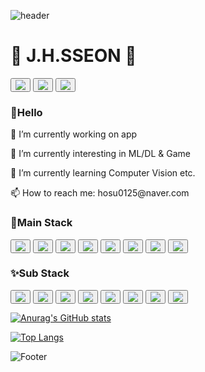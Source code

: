 
<!--
### Hi there 👋
**jhsseonn/jhsseonn** is a ✨ _special_ ✨ repository because its `README.md` (this file) appears on your GitHub profile.

Here are some ideas to get you started:

- 🔭 I’m currently working on ...
- 🌱 I’m currently learning ...
- 👯 I’m looking to collaborate on ...
- 🤔 I’m looking for help with ...
- 💬 Ask me about ...
- 📫 How to reach me: ...
- 😄 Pronouns: ...
- ⚡ Fun fact: ...

<img src="http://mazandi.herokuapp.com/api?handle={hosu0125}&theme=warm"/>
<div class="container">
  <div class="row">
    <div class="col-8">
      
      [![Anurag's GitHub stats](https://github-readme-stats.vercel.app/api?username=jhsseonn&show_icons=true&theme=radical)](https://github.com/jhsseonn/github-readme-stats)
      
    </div>
    <div class="col-4">
      
      [![Top Langs](https://github-readme-stats.vercel.app/api/top-langs/?username=jhsseonn&layout=compact)](https://github.com/jhsseonn/github-readme-stats)
      
    </div>   
  </div>
</div>
-->

![header](https://capsule-render.vercel.app/api?type=Cylinder&color=0:F2FFED,100:CEFBC9&height=120&section=header&text=Welcome👀&animation=twinkling&fontColor=2F4F4F&fontSize=40)

<h1> 🐳 J.H.SSEON 🐢 </h1>

<div class="container">
  <div class="row">
    <button type="button" class="btn btn-lg btn-outline-primary output col-5">
      <a href="https://github.com/jhsseonn"><img src="https://hits.seeyoufarm.com/api/count/incr/badge.svg?url=https%3A%2F%2Fgithub.com%2Fjhsseonn%2Fhit-counter&count_bg=%23000000&title_bg=%23000000&icon=github.svg&icon_color=%23FFFFFF&title=github&edge_flat=false"/></a>
    </button>
    <button type="button" class="btn btn-lg btn-outline-primary output col-5">
      <a href="https://blog.naver.com/hosu0125"><img src="https://img.shields.io/badge/Naver-03C75A?style=flat-square&logo=naver&logoColor=white"/></a>
    </button>
    <button type="button" class="btn btn-lg btn-outline-primary output col-5">
      <a href="https://www.instagram.com/jhssunnn/"><img src="https://img.shields.io/badge/Instagram-E4405F?style=flat-square&logo=instagram&logoColor=white"/></a>
    </button>
  </div>
</div>

<h3>👋Hello</h3>
<p>🔭 I’m currently working on app</p>
<p>👀 I’m currently interesting in ML/DL & Game </p>
<p>🌱 I’m currently learning Computer Vision etc.</p>
<p>📫 How to reach me: hosu0125@naver.com</p>

<h3>🌟Main Stack</h3>
<div class="container">
  <div class="row">
    <button type="button" class="btn btn-lg btn-outline-primary output col-5">
      <img src="https://img.shields.io/badge/Python-3776AB?style=flat-square&logo=python&logoColor=white"/>
    </button>
    <button type="button" class="btn btn-lg btn-outline-primary output col-5">
      <img src="https://img.shields.io/badge/VSCode-007ACC?style=flat-square&logo=Visual Studio Code&logoColor=white"/>
    </button>
    <button type="button" class="btn btn-lg btn-outline-primary output col-5">
      <img src="https://img.shields.io/badge/Linux-FCC624?style=flat-square&logo=Linux&logoColor=white"/>
    </button>
    <button type="button" class="btn btn-lg btn-outline-primary output col-5">
      <img src="https://img.shields.io/badge/Anaconda-44A833?style=flat-square&logo=Anaconda&logoColor=white"/>
    </button>
    <button type="button" class="btn btn-lg btn-outline-primary output col-5">
      <img src="https://img.shields.io/badge/Jupyter-F37626?style=flat-square&logo=Jupyter&logoColor=white"/>
    </button>
    <button type="button" class="btn btn-lg btn-outline-primary output col-5">
      <img src="https://img.shields.io/badge/Google Colab-F9AB00?style=flat-square&logo=Google Colab&logoColor=white"/>
    </button>
    <button type="button" class="btn btn-lg btn-outline-primary output col-5">
      <img src="https://img.shields.io/badge/Firebase-FFCA28?style=flat-square&logo=Firebase&logoColor=white"/>
    </button>
    <button type="button" class="btn btn-lg btn-outline-primary output col-5">
      <img src="https://img.shields.io/badge/MySQL-4479A1?style=flat-square&logo=MySQL&logoColor=white"/>
    </button>
  </div>
</div>

<h3>✨Sub Stack</h3>
<div class="container">
  <div class="row">
    <button type="button" class="btn btn-lg btn-outline-primary output col-5">
      <img src="https://img.shields.io/badge/Android-3DDC84?style=flat-square&logo=android&logoColor=white"/>
    </button>
    <button type="button" class="btn btn-lg btn-outline-primary output col-5">
      <img src="https://img.shields.io/badge/Android Studio-3DDC84?style=flat-square&logo=android studio&logoColor=white"/>
    </button>
    <button type="button" class="btn btn-lg btn-outline-primary output col-5">
      <img src="https://img.shields.io/badge/Xcode-147EFB?style=flat-square&logo=Xcode&logoColor=white"/>
    </button>
    <button type="button" class="btn btn-lg btn-outline-primary output col-5">
      <img src="https://img.shields.io/badge/Swift-F05138?style=flat-square&logo=Swift&logoColor=white"/>
    </button>
    <button type="button" class="btn btn-lg btn-outline-primary output col-5">
      <img src="https://img.shields.io/badge/Figma-F24E1E?style=flat-square&logo=Figma&logoColor=white"/>
    </button>
    <button type="button" class="btn btn-lg btn-outline-primary output col-5">
      <img src="https://img.shields.io/badge/Java-007396?style=flat-square&logo=Java&logoColor=white"/>
    </button>
    <button type="button" class="btn btn-lg btn-outline-primary output col-5">
      <img src="https://img.shields.io/badge/HTML-E34F26?style=flat-square&logo=HTML5&logoColor=white"/>
    </button>
    <button type="button" class="btn btn-lg btn-outline-primary output col-5">
      <img src="https://img.shields.io/badge/CSS-1572B6?style=flat-square&logo=CSS3&logoColor=white"/>
    </button>
  </div>
</div>


[![Anurag's GitHub stats](https://github-readme-stats.vercel.app/api?username=jhsseonn&show_icons=true&theme=cobalt)](https://github.com/jhsseonn/github-readme-stats)

[![Top Langs](https://github-readme-stats.vercel.app/api/top-langs/?username=jhsseonn&layout=compact&theme=cobalt)](https://github.com/jhsseonn/github-readme-stats)

![Footer](https://capsule-render.vercel.app/api?type=waving&color=8FBC8F&height=200&section=footer)
